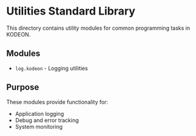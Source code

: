 # Utilities Standard Library

This directory contains utility modules for common programming tasks in KODEON.

## Modules

-   `log.kodeon` - Logging utilities

## Purpose

These modules provide functionality for:

-   Application logging
-   Debug and error tracking
-   System monitoring
